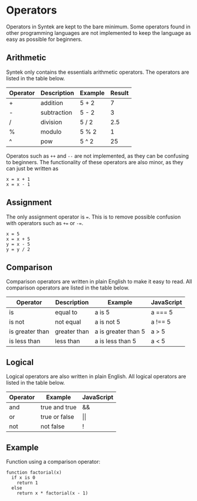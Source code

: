 # Operators
Operators in Syntek are kept to the bare minimum. Some operators found in other programming languages are not implemented to keep the language as easy as possible for beginners.

## Arithmetic
Syntek only contains the essentials arithmetic operators. The operators are listed in the table below.

| Operator | Description | Example | Result |
|----------|-------------|---------|--------|
| +        | addition    | 5 + 2   | 7      |
| -        | subtraction | 5 - 2   | 3      |
| /        | division    | 5 / 2   | 2.5    |
| %        | modulo      | 5 % 2   | 1      |
| ^        | pow         | 5 ^ 2   | 25     |

Operatos such as `++` and `--` are not implemented, as they can be confusing to beginners. The functionality of these operators are also minor, as they can just be written as
```
x = x + 1
x = x - 1
```

## Assignment
The only assignment operator is `=`. This is to remove possible confusion with operators such as `+=` or `-=`.
```
x = 5
x = x + 5
y = x - 5
y = y / 2
```

## Comparison
Comparison operators are written in plain English to make it easy to read. All comparison operators are listed in the table below.

| Operator        | Description  | Example             | JavaScript |
|-----------------|--------------|---------------------|------------|
| is              | equal to     | a is 5              | a === 5    |
| is not          | not equal    | a is not 5          | a !== 5    |
| is greater than | greater than | a is greater than 5 | a > 5      |
| is less than    | less than    | a is less than 5    | a < 5      |

## Logical
Logical operators are also written in plain English. All logical operators are listed in the table below.

| Operator | Example       | JavaScript |
|----------|---------------|------------|
| and      | true and true | &&         |
| or       | true or false | \|\|       |
| not      | not false     | !          |

## Example
Function using a comparison operator:
```
function factorial(x)
  if x is 0
    return 1
  else
    return x * factorial(x - 1)
```
